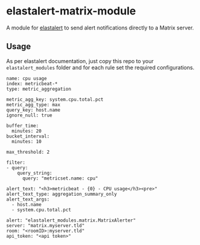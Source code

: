 # elastalert-matrix-module

A module for [elastalert](https://github.com/Yelp/elastalert) to send alert notifications directly to a Matrix server.

## Usage

As per elastalert documentation, just copy this repo to your `elastalert_modules` folder and for each rule set the required configurations. 


```
name: cpu usage
index: metricbeat-*
type: metric_aggregation

metric_agg_key: system.cpu.total.pct
metric_agg_type: max
query_key: host.name
ignore_null: true

buffer_time:
  minutes: 20
bucket_interval:
  minutes: 10
 
max_threshold: 2

filter:
- query:
    query_string:
      query: "metricset.name: cpu"

alert_text: "<h3>metricbeat - {0} - CPU usage</h3><pre>"
alert_text_type: aggregation_summary_only
alert_text_args: 
  - host.name
  - system.cpu.total.pct

alert: "elastalert_modules.matrix.MatrixAlerter"
server: "matrix.myserver.tld"
room: "<roomID>:myserver.tld"
api_token: "<api token>"
```